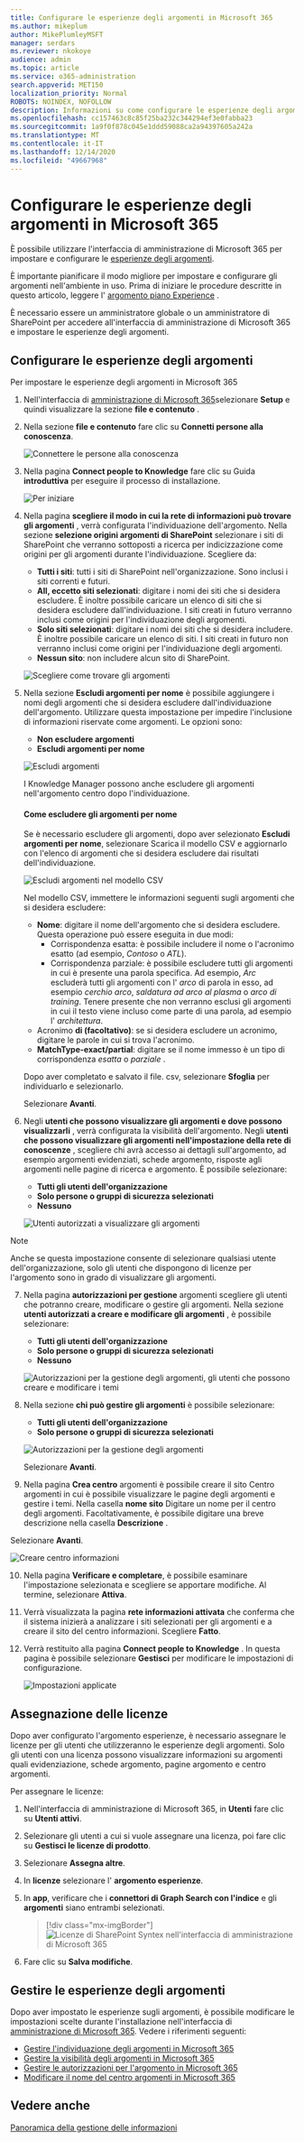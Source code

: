 ```yaml
---
title: Configurare le esperienze degli argomenti in Microsoft 365
ms.author: mikeplum
author: MikePlumleyMSFT
manager: serdars
ms.reviewer: nkokoye
audience: admin
ms.topic: article
ms.service: o365-administration
search.appverid: MET150
localization_priority: Normal
ROBOTS: NOINDEX, NOFOLLOW
description: Informazioni su come configurare le esperienze degli argomenti in Microsoft 365
ms.openlocfilehash: cc157463c8c85f25ba232c344294ef3e0fabba23
ms.sourcegitcommit: 1a9f0f878c045e1ddd59088ca2a94397605a242a
ms.translationtype: MT
ms.contentlocale: it-IT
ms.lasthandoff: 12/14/2020
ms.locfileid: "49667968"
---
```

# <a name="set-up-topic-experiences-in-microsoft-365"></a>Configurare le esperienze degli argomenti in Microsoft 365

È possibile utilizzare l'interfaccia di amministrazione di Microsoft 365 per impostare e configurare le [esperienze degli argomenti](knowledge-management-overview.md). 

È importante pianificare il modo migliore per impostare e configurare gli argomenti nell'ambiente in uso. Prima di iniziare le procedure descritte in questo articolo, leggere l' [argomento piano Experience](plan-topic-experiences.md) .

È necessario essere un amministratore globale o un amministratore di SharePoint per accedere all'interfaccia di amministrazione di Microsoft 365 e impostare le esperienze degli argomenti.

## <a name="set-up-topic-experiences"></a>Configurare le esperienze degli argomenti

Per impostare le esperienze degli argomenti in Microsoft 365

1. Nell'interfaccia di [amministrazione di Microsoft 365](https://admin.microsoft.com)selezionare **Setup** e quindi visualizzare la sezione **file e contenuto** .
2. Nella sezione **file e contenuto** fare clic su **Connetti persone alla conoscenza**.

    ![Connettere le persone alla conoscenza](../media/admin-org-knowledge-options.png) 

3. Nella pagina **Connect people to Knowledge** fare clic su Guida **introduttiva** per eseguire il processo di installazione.

    ![Per iniziare](../media/k-get-started.png) 

4. Nella pagina **scegliere il modo in cui la rete di informazioni può trovare gli argomenti** , verrà configurata l'individuazione dell'argomento. Nella sezione **selezione origini argomenti di SharePoint** selezionare i siti di SharePoint che verranno sottoposti a ricerca per indicizzazione come origini per gli argomenti durante l'individuazione. Scegliere da:
    - **Tutti i siti**: tutti i siti di SharePoint nell'organizzazione. Sono inclusi i siti correnti e futuri.
    - **All, eccetto siti selezionati**: digitare i nomi dei siti che si desidera escludere.  È inoltre possibile caricare un elenco di siti che si desidera escludere dall'individuazione. I siti creati in futuro verranno inclusi come origini per l'individuazione degli argomenti. 
    - **Solo siti selezionati**: digitare i nomi dei siti che si desidera includere. È inoltre possibile caricare un elenco di siti. I siti creati in futuro non verranno inclusi come origini per l'individuazione degli argomenti.
    - **Nessun sito**: non includere alcun sito di SharePoint.

    ![Scegliere come trovare gli argomenti](../media/ksetup1.png) 
   
5. Nella sezione **Escludi argomenti per nome** è possibile aggiungere i nomi degli argomenti che si desidera escludere dall'individuazione dell'argomento. Utilizzare questa impostazione per impedire l'inclusione di informazioni riservate come argomenti. Le opzioni sono:
    - **Non escludere argomenti** 
    - **Escludi argomenti per nome**

    ![Escludi argomenti](../media/topics-excluded-by-name.png) 

    I Knowledge Manager possono anche escludere gli argomenti nell'argomento centro dopo l'individuazione.

    #### <a name="how-to-exclude-topics-by-name"></a>Come escludere gli argomenti per nome    

    Se è necessario escludere gli argomenti, dopo aver selezionato **Escludi argomenti per nome**, selezionare Scarica il modello CSV e aggiornarlo con l'elenco di argomenti che si desidera escludere dai risultati dell'individuazione.

    ![Escludi argomenti nel modello CSV](../media/exclude-topics-csv.png) 

    Nel modello CSV, immettere le informazioni seguenti sugli argomenti che si desidera escludere:

    - **Nome**: digitare il nome dell'argomento che si desidera escludere. Questa operazione può essere eseguita in due modi:
        - Corrispondenza esatta: è possibile includere il nome o l'acronimo esatto (ad esempio, *Contoso* o *ATL*).
        - Corrispondenza parziale: è possibile escludere tutti gli argomenti in cui è presente una parola specifica.  Ad esempio, *Arc* escluderà tutti gli argomenti con l' *arco* di parola in esso, ad esempio *cerchio arco*, *saldatura ad arco al plasma* o *arco di training*. Tenere presente che non verranno esclusi gli argomenti in cui il testo viene incluso come parte di una parola, ad esempio l' *architettura*.
    - Acronimo **di (facoltativo)**: se si desidera escludere un acronimo, digitare le parole in cui si trova l'acronimo.
    - **MatchType-exact/partial**: digitare se il nome immesso è un tipo di corrispondenza *esatta* o *parziale* .

    Dopo aver completato e salvato il file. csv, selezionare **Sfoglia** per individuarlo e selezionarlo.
    
    Selezionare **Avanti**.

6. Negli **utenti che possono visualizzare gli argomenti e dove possono visualizzarli** , verrà configurata la visibilità dell'argomento. Negli **utenti che possono visualizzare gli argomenti nell'impostazione della rete di conoscenze** , scegliere chi avrà accesso ai dettagli sull'argomento, ad esempio argomenti evidenziati, schede argomento, risposte agli argomenti nelle pagine di ricerca e argomento. È possibile selezionare:
    - **Tutti gli utenti dell'organizzazione**
    - **Solo persone o gruppi di sicurezza selezionati**
    - **Nessuno**

    ![Utenti autorizzati a visualizzare gli argomenti](../media/ksetup2.png)  

 > [!Note] 
 > Anche se questa impostazione consente di selezionare qualsiasi utente dell'organizzazione, solo gli utenti che dispongono di licenze per l'argomento sono in grado di visualizzare gli argomenti.

7. Nella pagina **autorizzazioni per gestione** argomenti scegliere gli utenti che potranno creare, modificare o gestire gli argomenti. Nella sezione **utenti autorizzati a creare e modificare gli argomenti** , è possibile selezionare:
    - **Tutti gli utenti dell'organizzazione**
    - **Solo persone o gruppi di sicurezza selezionati**
    - **Nessuno**

    ![Autorizzazioni per la gestione degli argomenti, gli utenti che possono creare e modificare i temi](../media/ksetup3.png) 

8. Nella sezione **chi può gestire gli argomenti** è possibile selezionare:
    - **Tutti gli utenti dell'organizzazione**
    - **Solo persone o gruppi di sicurezza selezionati**

    ![Autorizzazioni per la gestione degli argomenti](../media/km-setup-create-edit-topics.png) 

    Selezionare **Avanti**.

9. Nella pagina **Crea centro** argomenti è possibile creare il sito Centro argomenti in cui è possibile visualizzare le pagine degli argomenti e gestire i temi. Nella casella **nome sito** Digitare un nome per il centro degli argomenti. Facoltativamente, è possibile digitare una breve descrizione nella casella **Descrizione** . 

Selezionare **Avanti**.

   ![Creare centro informazioni](../media/ksetup4.png)  

10. Nella pagina **Verificare e completare**, è possibile esaminare l'impostazione selezionata e scegliere se apportare modifiche. Al termine, selezionare **Attiva**.

11. Verrà visualizzata la pagina **rete informazioni attivata** che conferma che il sistema inizierà a analizzare i siti selezionati per gli argomenti e a creare il sito del centro informazioni. Scegliere **Fatto**.

12. Verrà restituito alla pagina **Connect people to Knowledge** . In questa pagina è possibile selezionare **Gestisci** per modificare le impostazioni di configurazione. 

    ![Impostazioni applicate](../media/ksetup7.png)    

## <a name="assign-licenses"></a>Assegnazione delle licenze

Dopo aver configurato l'argomento esperienze, è necessario assegnare le licenze per gli utenti che utilizzeranno le esperienze degli argomenti. Solo gli utenti con una licenza possono visualizzare informazioni su argomenti quali evidenziazione, schede argomento, pagine argomento e centro argomenti. 

Per assegnare le licenze:

1. Nell'interfaccia di amministrazione di Microsoft 365, in **Utenti** fare clic su **Utenti attivi**.

2. Selezionare gli utenti a cui si vuole assegnare una licenza, poi fare clic su **Gestisci le licenze di prodotto**.

3. Selezionare **Assegna altre**.

4. In **licenze** selezionare l' **argomento esperienze**.

5. In **app**, verificare che i **connettori di Graph Search con l'indice** e gli **argomenti** siano entrambi selezionati.

    > [!div class="mx-imgBorder"]
    > ![Licenze di SharePoint Syntex nell'interfaccia di amministrazione di Microsoft 365](../media/topic-experiences-licenses.png)

6. Fare clic su **Salva modifiche**.

## <a name="manage-topic-experiences"></a>Gestire le esperienze degli argomenti

Dopo aver impostato le esperienze sugli argomenti, è possibile modificare le impostazioni scelte durante l'installazione nell'interfaccia di [amministrazione di Microsoft 365](https://admin.microsoft.com/AdminPortal#/featureexplorer/csi/KnowledgeManagement). Vedere i riferimenti seguenti:

- [Gestire l'individuazione degli argomenti in Microsoft 365](topic-experiences-discovery.md)
- [Gestire la visibilità degli argomenti in Microsoft 365](topic-experiences-knowledge-rules.md)
- [Gestire le autorizzazioni per l'argomento in Microsoft 365](topic-experiences-user-permissions.md)
- [Modificare il nome del centro argomenti in Microsoft 365](topic-experiences-administration.md)

## <a name="see-also"></a>Vedere anche

[Panoramica della gestione delle informazioni](knowledge-management-overview.md)
